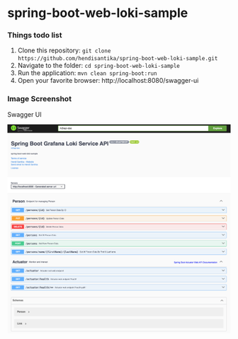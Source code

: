 # spring-boot-web-loki-sample

### Things todo list

1. Clone this repository: `git clone https://github.com/hendisantika/spring-boot-web-loki-sample.git`
2. Navigate to the folder: `cd spring-boot-web-loki-sample`
3. Run the application: `mvn clean spring-boot:run`
4. Open your favorite browser: http://localhost:8080/swagger-ui

### Image Screenshot

Swagger UI

![Swagger UI](img/Swagger-UI.png "Swagger UI")
